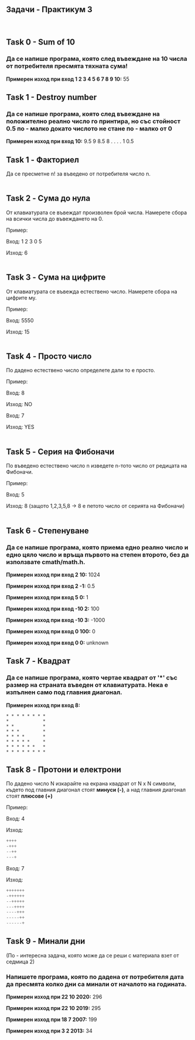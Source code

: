 ## Задачи - Практикум 3
<br>

## Task 0 - Sum of 10
### Да се напише програма, която след въвеждане на 10 числа от потребителя пресмята тяхната сума!

**Примерен изход при вход 1 2 3 4 5 6 7 8 9 10:** 55

## Task 1 - Destroy number
### Да се напише програма, която след въвеждане на положително реално число го принтира, но със стойност 0.5 по - малко докато числото не стане по - малко от 0

**Примерен изход при вход 10:** 9.5 9 8.5 8 . . . . 1 0.5 

Task 1 - Факториел
------------

Да се пресметне n! за въведено от потребителя число n.
<br><br>


Task 2 - Сума до нула
------------
От клавиатурата се въвеждат произволен брой числа. Намерете сбора на всички числа до въвеждането на 0.

Пример:

Вход: 1 2 3 0 5

Изход: 6
<br><br>

Task 3 - Сума на цифрите
------------
От клавиатурата се въвежда естествено число. Намерете сбора на цифрите му.

Пример:

Вход: 5550

Изход: 15
<br><br>

Task 4 - Просто число
------------
По дадено естествено число определете дали то е просто.

Пример:

Вход: 8

Изход: NO

Вход: 7

Изход: YES
<br><br>

Task 5 - Серия на Фибоначи
------------
По въведено естествено число n изведете n-тото число от редицата на Фибоначи.

Пример:

Вход: 5

Изход: 8 (защото 1,2,3,5,8 -> 8 е петото число от серията на Фибоначи)
<br><br>

## Task 6 - Степенуване
### Да се напише програма, която приема едно реално число и едно цяло число и връща първото на степен второто, без да използвате cmath/math.h.

**Примерен изход при вход 2 10:** 1024

**Примерен изход при вход 2 -1:** 0.5 

**Примерен изход при вход 5 0:** 1

**Примерен изход при вход -10 2:** 100

**Примерен изход при вход -10 3:** -1000

**Примерен изход при вход 0 100:** 0

**Примерен изход при вход 0 0:** unknown

## Task 7 - Квадрат
### Да се напише програма, която чертае квадрат от '*' със размер на страната въведен от клавиатурата. Нека е изпълнен само под главния диагонал.

**Примерен изход при вход 8:** 
```
* * * * * * * * 
*             *
* *           *
* * *         *
* * * *       *
* * * * *     *
* * * * * *   *
* * * * * * * *
```
Task 8 - Протони и електрони
------------

По дадено число N изкарайте на екрана квадрат от N x N символи, където под главния диагонал стоят <b>минуси (-)</b>, а над главния диагонал стоят <b>плюсове (+)</b>

Пример:

Вход: 4 

Изход:

```c++
++++
-+++
--++
---+
```

Вход: 7 

Изход:

```c++
+++++++
-++++++
--+++++
---++++
----+++
-----++
------+
```

## Task 9 - Минали дни 
(По - интересна задача, която може да се реши с материала взет от седмица 2)
### Напишете програма, която по дадена от потребителя дата да пресмята колко дни са минали от началото на годината.

**Примерен изход при 22 10 2020:** 296

**Примерен изход при 22 10 2019:** 295

**Примерен изход при 18 7 2007:** 199

**Примерен изход при 3 2 2013:** 34
 